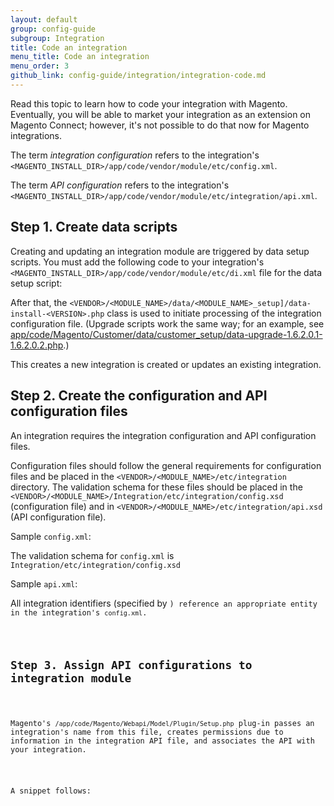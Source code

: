 ```yaml
---
layout: default
group: config-guide
subgroup: Integration
title: Code an integration
menu_title: Code an integration
menu_order: 3
github_link: config-guide/integration/integration-code.md
---
```


Read this topic to learn how to code your integration with Magento. Eventually, you will be able to market your integration as an extension on Magento Connect; however, it's not possible to do that now for Magento integrations.

<p>The term <em>integration configuration</em> refers to the integration's <code>&lt;MAGENTO_INSTALL_DIR&gt;/app/code/vendor/module/etc/config.xml</code>.</p>
<p>The term <em>API configuration</em> refers to the integration's <code>&lt;MAGENTO_INSTALL_DIR&gt;/app/code/vendor/module/etc/integration/api.xml</code>.</p>

<h2 id="code-step1">Step 1. Create data scripts</h2>

<p>Creating and updating an integration module are triggered by data setup scripts. You must add the following code to your integration's <code>&lt;MAGENTO_INSTALL_DIR&gt;/app/code/vendor/module/etc/di.xml</code> file for the data setup script:</p>

<script src="https://gist.github.com/xcomSteveJohnson/9750817.js"></script>

<p>After that, the <code>&lt;VENDOR&gt;/&lt;MODULE_NAME&gt;/data/&lt;MODULE_NAME&gt;_setup]/data-install-&lt;VERSION&gt;.php</code> class is used to initiate processing of the integration configuration file. (Upgrade scripts work the same way; for an example, see <a href="{{ site.mage2000url }}app/code/Magento/Customer/data/customer_setup/data-upgrade-1.6.2.0.1-1.6.2.0.2.php" target="_blank">app/code/Magento/Customer/data/customer_setup/data-upgrade-1.6.2.0.1-1.6.2.0.2.php</a>.)</p>

<script src="https://gist.github.com/xcomSteveJohnson/9750864.js"></script>

This creates a new integration is created or updates an existing integration.

<h2 id="code-step2">Step 2. Create the configuration and API configuration files</h2>

An integration requires the integration configuration and API configuration files.

<p>Configuration files should follow the general requirements for configuration files and be placed in the <code>&lt;VENDOR&gt;/&lt;MODULE_NAME&gt;/etc/integration</code> directory. The validation schema for these files should be placed in the <code>&lt;VENDOR&gt;/&lt;MODULE_NAME&gt;/Integration/etc/integration/config.xsd</code> (configuration file) and in <code>&lt;VENDOR&gt;/&lt;MODULE_NAME&gt;/etc/integration/api.xsd</code> (API configuration file).</p>

<p>Sample <code>config.xml</code>:</p>

<script src="https://gist.github.com/xcomSteveJohnson/9752169.js"></script>

<p>The validation schema for <code>config.xml</code> is <code>Integration/etc/integration/config.xsd</code></p>

<script src="https://gist.github.com/xcomSteveJohnson/9752169.js"></script>

<p>Sample <code>api.xml</code>:</p>

<script src="https://gist.github.com/xcomSteveJohnson/9752191.js"></script>

<p>All integration identifiers (specified by <code><integration name=</code>) reference an appropriate entity in the integration's <code>config.xml</code>.</p>

<h2 id="code-step3">Step 3. Assign API configurations to integration module</h2>

<P>Magento's <code>/app/code/Magento/Webapi/Model/Plugin/Setup.php</code> plug-in passes an integration's name from this file, creates permissions due to information in the integration API file, and associates the API with your integration.</p>

<p>A snippet follows:</p>

<script src="https://gist.github.com/xcomSteveJohnson/9752298.js"></script>
